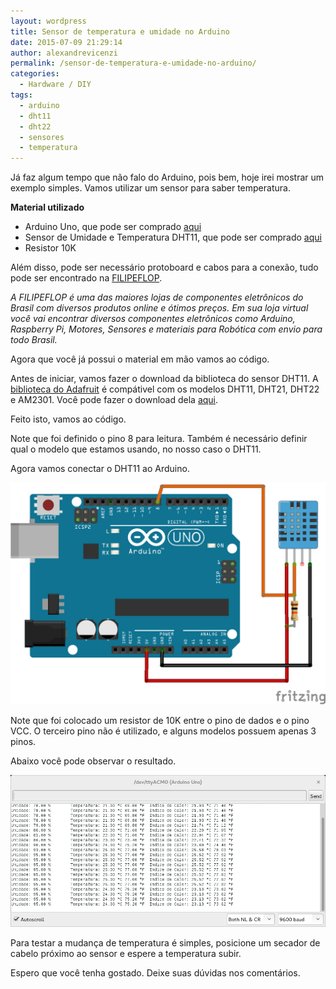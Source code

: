 ```yaml
---
layout: wordpress
title: Sensor de temperatura e umidade no Arduino
date: 2015-07-09 21:29:14
author: alexandrevicenzi
permalink: /sensor-de-temperatura-e-umidade-no-arduino/
categories:
  - Hardware / DIY
tags:
  - arduino
  - dht11
  - dht22
  - sensores
  - temperatura
---
```


Já faz algum tempo que não falo do Arduino, pois bem, hoje irei mostrar um exemplo simples. Vamos utilizar um sensor para saber temperatura.

<strong>Material utilizado</strong>

<ul>
    <li>Arduino Uno, que pode ser comprado <a href="http://www.filipeflop.com/pd-6b58d-arduino-uno-r3-cabo-usb.html?utm_source=BlogButeco&utm_medium=Banner&utm_campaign=ButecoOpenSource">aqui</a></li>
    <li>Sensor de Umidade e Temperatura DHT11, que pode ser comprado <a href="http://www.filipeflop.com/pd-6b8f7-sensor-de-umidade-e-temperatura-dht11.html?utm_source=BlogButeco&utm_medium=Banner&utm_campaign=ButecoOpenSource">aqui</a></li>
    <li>Resistor 10K</li>
</ul>

<!--more-->

Além disso, pode ser necessário protoboard e cabos para a conexão, tudo pode ser encontrado na <a href="http://www.filipeflop.com/?utm_source=BlogButeco&utm_medium=Banner&utm_campaign=ButecoOpenSource">FILIPEFLOP</a>.

<em>A FILIPEFLOP é uma das maiores lojas de componentes eletrônicos do Brasil com diversos produtos online e ótimos preços. Em sua loja virtual você vai encontrar diversos componentes eletrônicos como Arduino, Raspberry Pi, Motores, Sensores e materiais para Robótica com envio para todo Brasil.</em>

Agora que você já possui o material em mão vamos ao código.

Antes de iniciar, vamos fazer o download da biblioteca do sensor DHT11. A <a href="https://github.com/adafruit/DHT-sensor-library">biblioteca do Adafruit</a> é compátivel com os modelos DHT11, DHT21, DHT22 e AM2301. Você pode fazer o download dela <a href="https://github.com/adafruit/DHT-sensor-library/archive/master.zip">aqui</a>.

Feito isto, vamos ao código.

<script type='text/javascript' src='//gistfy-app.herokuapp.com/github/ButecoOpenSource/arduino-examples/DHT11Sensor.ino'></script>

Note que foi definido o pino 8 para leitura. Também é necessário definir qual o modelo que estamos usando, no nosso caso o DHT11.

Agora vamos conectar o DHT11 ao Arduino.

<img src="/assets/wp-content/uploads/2015/07/dht11-arduino.png" alt="Sensor DHT11 Arduino">

Note que foi colocado um resistor de 10K entre o pino de dados e o pino VCC. O terceiro pino não é utilizado, e alguns modelos possuem apenas 3 pinos.

Abaixo você pode observar o resultado.

<img src="/assets/wp-content/uploads/2015/07/sensor-temperatura-arduino.png" alt="Sensor Temperatura Arduino">

Para testar a mudança de temperatura é simples, posicione um secador de cabelo próximo ao sensor e espere a temperatura subir.

Espero que você tenha gostado. Deixe suas dúvidas nos comentários.